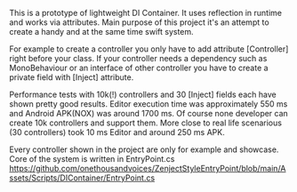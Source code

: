 This is a prototype of lightweight DI Container. It uses reflection in runtime and works via attributes. 
Main purpose of this project it's an attempt to create a handy and at the same time swift system.

For example to create a controller you only have to add attribute [Controller] right before your class.
If your controller needs a dependency such as MonoBehaviour or an interface of other controller you have to create a private field with [Inject] attribute.

Performance tests with 10k(!) controllers and 30 [Inject] fields each have shown pretty good results.
Editor execution time was approximately 550 ms and Android APK(NOX) was around 1700 ms.
Of course none developer can create 10k controllers and support them. 
More close to real life scenarious (30 controllers) took 10 ms Editor and around 250 ms APK.

Every controller shown in the project are only for example and showcase. 
Core of the system is written in EntryPoint.cs https://github.com/onethousandvoices/ZenjectStyleEntryPoint/blob/main/Assets/Scripts/DIContainer/EntryPoint.cs
